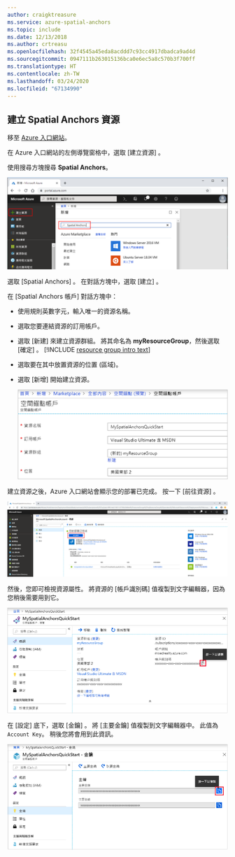 ```yaml
---
author: craigktreasure
ms.service: azure-spatial-anchors
ms.topic: include
ms.date: 12/13/2018
ms.author: crtreasu
ms.openlocfilehash: 32f4545a45eda8acddd7c93cc4917dbadca9ad4d
ms.sourcegitcommit: 0947111b263015136bca0e6ec5a8c570b3f700ff
ms.translationtype: HT
ms.contentlocale: zh-TW
ms.lasthandoff: 03/24/2020
ms.locfileid: "67134990"
---
```

## <a name="create-a-spatial-anchors-resource"></a>建立 Spatial Anchors 資源

移至 <a href="https://portal.azure.com" target="_blank">Azure 入口網站</a>。

在 Azure 入口網站的左側導覽窗格中，選取 [建立資源]  。

使用搜尋方塊搜尋 **Spatial Anchors**。

   ![搜尋 Spatial Anchors](./media/spatial-anchors-get-started-create-resource/portal-search.png)

選取 [Spatial Anchors]  。 在對話方塊中，選取 [建立]  。

在 [Spatial Anchors 帳戶]  對話方塊中：

- 使用規則英數字元，輸入唯一的資源名稱。
- 選取您要連結資源的訂用帳戶。
- 選取 [新建]  來建立資源群組。 將其命名為 **myResourceGroup**，然後選取 [確定]  。
      [!INCLUDE [resource group intro text](resource-group.md)]
- 選取要在其中放置資源的位置 (區域)。
- 選取 [新增]  開始建立資源。

   ![建立資源](./media/spatial-anchors-get-started-create-resource/create-resource-form.png)

建立資源之後，Azure 入口網站會顯示您的部署已完成。 按一下 [前往資源]  。

![部署完成](./media/spatial-anchors-get-started-create-resource/deployment-complete.png)

然後，您即可檢視資源屬性。 將資源的 [帳戶識別碼]  值複製到文字編輯器，因為您稍後需要用到它。

   ![資源屬性](./media/spatial-anchors-get-started-create-resource/view-resource-properties.png)

在 [設定]  底下，選取 [金鑰]  。 將 [主要金鑰]  值複製到文字編輯器中。 此值為 `Account Key`。 稍後您將會用到此資訊。

   ![帳戶金鑰](./media/spatial-anchors-get-started-create-resource/view-account-key.png)
